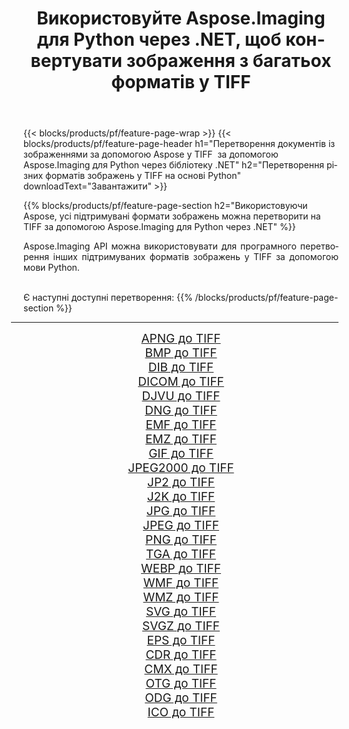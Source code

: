 ﻿---
title: Використовуйте Aspose.Imaging для Python через .NET, щоб конвертувати зображення з багатьох форматів у TIFF 
weight: 3920
url: /uk/python-net/conversion/to/tiff/ 
lang: uk
langdirlevel: 2
locales: zh-hans,ja,it,ru,de,es,fr,nl,id,lt,pl,pt,vi,tr,ko,zh-hant,ar,hi,th,sv,cs,uk,he
description: Ви можете використовувати Aspose.Imaging для Python через бібліотеку .NET для перетворення різноманітних форматів у TIFF
---

{{< blocks/products/pf/feature-page-wrap >}}
{{< blocks/products/pf/feature-page-header h1="Перетворення документів із зображеннями за допомогою Aspose у TIFF  за допомогою Aspose.Imaging для Python через бібліотеку .NET" h2="Перетворення різних форматів зображень у TIFF на основі Python" downloadText="Завантажити" >}}


{{% blocks/products/pf/feature-page-section  h2="Використовуючи Aspose, усі підтримувані формати зображень можна перетворити на TIFF за допомогою Aspose.Imaging для Python через .NET" %}}
<p align=justify>Aspose.Imaging API можна використовувати для програмного перетворення інших підтримуваних форматів зображень у TIFF за допомогою мови Python.</p>
<br/>
Є наступні доступні перетворення:
{{% /blocks/products/pf/feature-page-section %}}
<div class="container-fluid productfamilypage bg-gray">
    <div class="convertypes bg-gray agp-content section">
        <div class="container">
		<hr style="margin-left:-20px;"/>
		<div class="row other-converters" style="gap: 10px;font-size: 19px;text-align:center;">
		    <div class='col-md-2 other-converter remove-lp remove-rp'><a href="/imaging/uk/python-net/conversion/apng-to-tiff/" style="padding:15px;">APNG до TIFF</a></div>
<div class='col-md-2 other-converter remove-lp remove-rp'><a href="/imaging/uk/python-net/conversion/bmp-to-tiff/" style="padding:15px;">BMP до TIFF</a></div>
<div class='col-md-2 other-converter remove-lp remove-rp'><a href="/imaging/uk/python-net/conversion/dib-to-tiff/" style="padding:15px;">DIB до TIFF</a></div>
<div class='col-md-2 other-converter remove-lp remove-rp'><a href="/imaging/uk/python-net/conversion/dicom-to-tiff/" style="padding:15px;">DICOM до TIFF</a></div>
<div class='col-md-2 other-converter remove-lp remove-rp'><a href="/imaging/uk/python-net/conversion/djvu-to-tiff/" style="padding:15px;">DJVU до TIFF</a></div>
<div class='col-md-2 other-converter remove-lp remove-rp'><a href="/imaging/uk/python-net/conversion/dng-to-tiff/" style="padding:15px;">DNG до TIFF</a></div>
<div class='col-md-2 other-converter remove-lp remove-rp'><a href="/imaging/uk/python-net/conversion/emf-to-tiff/" style="padding:15px;">EMF до TIFF</a></div>
<div class='col-md-2 other-converter remove-lp remove-rp'><a href="/imaging/uk/python-net/conversion/emz-to-tiff/" style="padding:15px;">EMZ до TIFF</a></div>
<div class='col-md-2 other-converter remove-lp remove-rp'><a href="/imaging/uk/python-net/conversion/gif-to-tiff/" style="padding:15px;">GIF до TIFF</a></div>
<div class='col-md-2 other-converter remove-lp remove-rp'><a href="/imaging/uk/python-net/conversion/jpeg2000-to-tiff/" style="padding:15px;">JPEG2000 до TIFF</a></div>
<div class='col-md-2 other-converter remove-lp remove-rp'><a href="/imaging/uk/python-net/conversion/jp2-to-tiff/" style="padding:15px;">JP2 до TIFF</a></div>
<div class='col-md-2 other-converter remove-lp remove-rp'><a href="/imaging/uk/python-net/conversion/j2k-to-tiff/" style="padding:15px;">J2K до TIFF</a></div>
<div class='col-md-2 other-converter remove-lp remove-rp'><a href="/imaging/uk/python-net/conversion/jpg-to-tiff/" style="padding:15px;">JPG до TIFF</a></div>
<div class='col-md-2 other-converter remove-lp remove-rp'><a href="/imaging/uk/python-net/conversion/jpeg-to-tiff/" style="padding:15px;">JPEG до TIFF</a></div>
<div class='col-md-2 other-converter remove-lp remove-rp'><a href="/imaging/uk/python-net/conversion/png-to-tiff/" style="padding:15px;">PNG до TIFF</a></div>
<div class='col-md-2 other-converter remove-lp remove-rp'><a href="/imaging/uk/python-net/conversion/tga-to-tiff/" style="padding:15px;">TGA до TIFF</a></div>
<div class='col-md-2 other-converter remove-lp remove-rp'><a href="/imaging/uk/python-net/conversion/webp-to-tiff/" style="padding:15px;">WEBP до TIFF</a></div>
<div class='col-md-2 other-converter remove-lp remove-rp'><a href="/imaging/uk/python-net/conversion/wmf-to-tiff/" style="padding:15px;">WMF до TIFF</a></div>
<div class='col-md-2 other-converter remove-lp remove-rp'><a href="/imaging/uk/python-net/conversion/wmz-to-tiff/" style="padding:15px;">WMZ до TIFF</a></div>
<div class='col-md-2 other-converter remove-lp remove-rp'><a href="/imaging/uk/python-net/conversion/svg-to-tiff/" style="padding:15px;">SVG до TIFF</a></div>
<div class='col-md-2 other-converter remove-lp remove-rp'><a href="/imaging/uk/python-net/conversion/svgz-to-tiff/" style="padding:15px;">SVGZ до TIFF</a></div>
<div class='col-md-2 other-converter remove-lp remove-rp'><a href="/imaging/uk/python-net/conversion/eps-to-tiff/" style="padding:15px;">EPS до TIFF</a></div>
<div class='col-md-2 other-converter remove-lp remove-rp'><a href="/imaging/uk/python-net/conversion/cdr-to-tiff/" style="padding:15px;">CDR до TIFF</a></div>
<div class='col-md-2 other-converter remove-lp remove-rp'><a href="/imaging/uk/python-net/conversion/cmx-to-tiff/" style="padding:15px;">CMX до TIFF</a></div>
<div class='col-md-2 other-converter remove-lp remove-rp'><a href="/imaging/uk/python-net/conversion/otg-to-tiff/" style="padding:15px;">OTG до TIFF</a></div>
<div class='col-md-2 other-converter remove-lp remove-rp'><a href="/imaging/uk/python-net/conversion/odg-to-tiff/" style="padding:15px;">ODG до TIFF</a></div>
<div class='col-md-2 other-converter remove-lp remove-rp'><a href="/imaging/uk/python-net/conversion/ico-to-tiff/" style="padding:15px;">ICO до TIFF</a></div>
                </div>
        </div>
    </div>
</div>
<br/>

